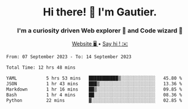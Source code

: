 <h1 align="center">Hi there! 👋 I'm Gautier.</h1>
<h3 align="center">I'm a curiosity driven Web explorer 🚀 and Code wizard 🧙</h3>

<p align="center">
  <a href="https://xisabla.github.io/">Website 🖥️ </a> •
  <a href="mailto:xisabla.dev@gmail.com">Say hi ! ✉️</a>
</p>

<!--START_SECTION:waka-->

```txt
From: 07 September 2023 - To: 14 September 2023

Total Time: 12 hrs 48 mins

YAML           5 hrs 53 mins   ███████████▒░░░░░░░░░░░░░   45.80 %
JSON           1 hr 43 mins    ███▒░░░░░░░░░░░░░░░░░░░░░   13.36 %
Markdown       1 hr 16 mins    ██▒░░░░░░░░░░░░░░░░░░░░░░   09.85 %
Bash           1 hr 4 mins     ██░░░░░░░░░░░░░░░░░░░░░░░   08.36 %
Python         22 mins         ▓░░░░░░░░░░░░░░░░░░░░░░░░   02.85 %
```

<!--END_SECTION:waka-->
